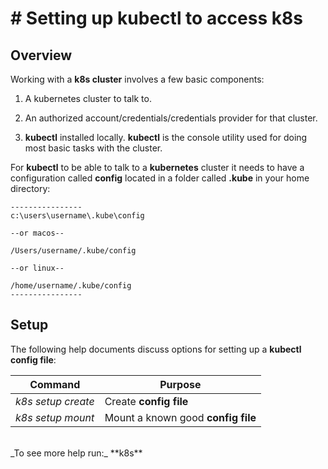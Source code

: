 # # Setting up kubectl to access k8s

## Overview

Working with a **k8s cluster** involves a few basic components:<br>

1. A kubernetes cluster to talk to.

2. An authorized account/credentials/credentials provider for that cluster.

3. **kubectl** installed locally. **kubectl** is the console utility used for doing most basic tasks with the cluster.<br>

For **kubectl** to be able to talk to a **kubernetes** cluster it needs to have a configuration called **config** located in a folder called **.kube** in your home directory:

```
----------------
c:\users\username\.kube\config

--or macos--

/Users/username/.kube/config

--or linux--

/home/username/.kube/config
----------------
```

## Setup

The following help documents discuss options for setting up a **kubectl config file**:<br>

| Command | Purpose |
| -- | -- |
| _k8s setup create_ | Create **config file** |
| _k8s setup mount_ | Mount a known good **config file** |

<br>
_To see more help run:_ **k8s**